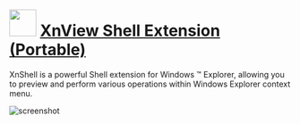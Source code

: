 # <img src="https://cdn.jsdelivr.net/gh/chtof/chocolatey-packages/automatic/xnshell.portable/xnshell.portable.png" width="48" height="48"/> [XnView Shell Extension (Portable)](https://chocolatey.org/packages/xnshell.portable)

XnShell is a powerful Shell extension for Windows ™ Explorer, allowing you to preview and perform various operations within Windows Explorer context menu.

![screenshot](https://cdn.jsdelivr.net/gh/chtof/chocolatey-packages/automatic/xnshell.portable/screenshot.png)

